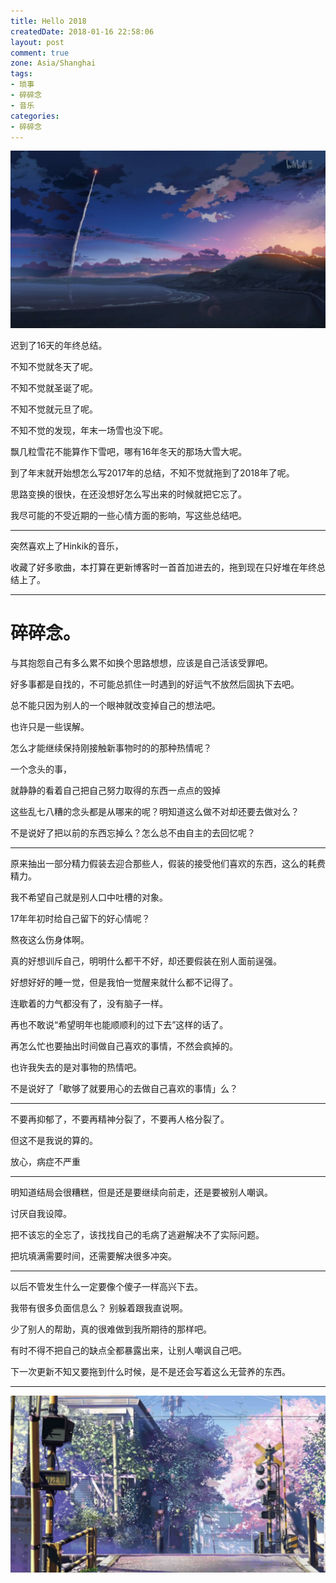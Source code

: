```yaml
---
title: Hello 2018
createdDate: 2018-01-16 22:58:06
layout: post
comment: true
zone: Asia/Shanghai
tags:
- 琐事
- 碎碎念
- 音乐
categories:
- 碎碎念
---
```


![秒速5厘米](images/5cm_per_second.jpg)

<!--more-->

迟到了16天的年终总结。

不知不觉就冬天了呢。

不知不觉就圣诞了呢。

不知不觉就元旦了呢。

不知不觉的发现，年末一场雪也没下呢。

飘几粒雪花不能算作下雪吧，哪有16年冬天的那场大雪大呢。

到了年末就开始想怎么写2017年的总结，不知不觉就拖到了2018年了呢。

思路变换的很快，在还没想好怎么写出来的时候就把它忘了。

我尽可能的不受近期的一些心情方面的影响，写这些总结吧。

----

<!-- <iframe frameborder="no" border="0" marginwidth="0" marginheight="0" width=80% height=86 src="//music.163.com/outchain/player?type=2&id=412911872&auto=1&height=66"></iframe>
<iframe frameborder="no" border="0" marginwidth="0" marginheight="0" width=80% height=86 src="//music.163.com/outchain/player?type=2&id=408277643&auto=1&height=66"></iframe>
<iframe frameborder="no" border="0" marginwidth="0" marginheight="0" width=80% height=86 src="//music.163.com/outchain/player?type=2&id=460628799&auto=1&height=66"></iframe>
<iframe frameborder="no" border="0" marginwidth="0" marginheight="0" width=80% height=86 src="//music.163.com/outchain/player?type=2&id=408277644&auto=1&height=66"></iframe> -->

<!--aplayer
{
    "audio":
    [{
        "name":"Time Leaper",
        "artist":"Hinkik",
        "url":"https://music.starry-s.xyz/music/035a_0209_525d_4038e191565c0dbc0976e77f8bb8b44b.m4a",
        "cover":"https://music.starry-s.xyz/music/cover/1411772939003063.jpg"
    },
    {
        "name":"Exploers",
        "artist":"Hinkik",
        "url":"https://music.starry-s.xyz/music/515d_515e_535b_f75d6ab477f42d07f20cd10148e4efb7.m4a",
        "cover":"https://music.starry-s.xyz/music/cover/1408474398849345.jpg"
    },
    {
        "name":"Realms",
        "artist":"Hinkik / A Himitsu",
        "url":"https://music.starry-s.xyz/music/0553_060c_0352_298bf68cd11f8d32a4e048799d413b25.m4a",
        "cover":"https://music.starry-s.xyz/music/cover/18577348464681568.jpg"
    },
    {
        "name":"Outbreaker",
        "artist":"Hinkik",
        "url":"https://music.starry-s.xyz/music/075f_0208_0f0b_0536a8fc735bc11108d88aa3e17a1e65.m4a",
        "cover":"https://music.starry-s.xyz/music/cover/1393081237044547.jpg"
    }]
}
-->

突然喜欢上了Hinkik的音乐，

收藏了好多歌曲，本打算在更新博客时一首首加进去的，拖到现在只好堆在年终总结上了。

----

# 碎碎念。

与其抱怨自己有多么累不如换个思路想想，应该是自己活该受罪吧。

好多事都是自找的，不可能总抓住一时遇到的好运气不放然后固执下去吧。

总不能只因为别人的一个眼神就改变掉自己的想法吧。

也许只是一些误解。

怎么才能继续保持刚接触新事物时的的那种热情呢？

一个念头的事，

就静静的看着自己把自己努力取得的东西一点点的毁掉

这些乱七八糟的念头都是从哪来的呢？明知道这么做不对却还要去做对么？

不是说好了把以前的东西忘掉么？怎么总不由自主的去回忆呢？

----

原来抽出一部分精力假装去迎合那些人，假装的接受他们喜欢的东西，这么的耗费精力。

我不希望自己就是别人口中吐槽的对象。

17年年初时给自己留下的好心情呢？

熬夜这么伤身体啊。

真的好想训斥自己，明明什么都干不好，却还要假装在别人面前逞强。

好想好好的睡一觉，但是我怕一觉醒来就什么都不记得了。

连歇着的力气都没有了，没有脑子一样。

再也不敢说“希望明年也能顺顺利的过下去”这样的话了。

再怎么忙也要抽出时间做自己喜欢的事情，不然会疯掉的。

也许我失去的是对事物的热情吧。

不是说好了「歇够了就要用心的去做自己喜欢的事情」么？

----

<!-- <iframe frameborder="no" border="0" marginwidth="0" marginheight="0" width=80% height=86 src="//music.163.com/outchain/player?type=2&id=529659114&auto=1&height=66"></iframe> -->

<!--aplayer
{
    "name": "命に嫌われている",
    "artist": "まふまふ",
    "url": "https://music.starry-s.xyz/music/530c_075d_0253_df63773c8b0702d99110597e4a515e4e.m4a",
    "cover": "https://music.starry-s.xyz/music/cover/109951163055105607.jpg"
}
-->


不要再抑郁了，不要再精神分裂了，不要再人格分裂了。

但这不是我说的算的。

放心，病症不严重

----

明知道结局会很糟糕，但是还是要继续向前走，还是要被别人嘲讽。

讨厌自我设障。

把不该忘的全忘了，该找找自己的毛病了逃避解决不了实际问题。

把坑填满需要时间，还需要解决很多冲突。

----

以后不管发生什么一定要像个傻子一样高兴下去。

我带有很多负面信息么？ 别躲着跟我直说啊。

少了别人的帮助，真的很难做到我所期待的那样吧。

有时不得不把自己的缺点全都暴露出来，让别人嘲讽自己吧。

下一次更新不知又要拖到什么时候，是不是还会写着这么无营养的东西。

----

![秒速5厘米](images/5cm_per_second_2.jpg "秒速五厘米")
